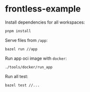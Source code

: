 # frontless-example

Install dependencies for all workspaces:

```bash
pnpm install
```

Serve files from `/app`:

```bash
bazel run //app
```

Run app oci image with `docker`:

```bash
./tools/docker/run_app
```

Run all test:

```bash
bazel test //...
```

